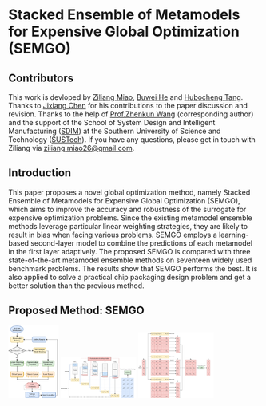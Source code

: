 # Stacked Ensemble of Metamodels for Expensive Global Optimization (SEMGO)
## Contributors
This work is devloped by [Ziliang Miao](https://github.com/ZiliangMiao), [Buwei He](https://github.com/Buwei-He) and [Hubocheng Tang](https://github.com/henyoujingshen). Thanks to [Jixiang Chen]() for his contributions to the paper discussion and revision. Thanks to the help of [Prof.Zhenkun Wang](https://scholar.google.com/citations?user=r9ezy2gAAAAJ&hl=zh-CN&oi=ao) (corresponding author) and the support of the School of System Design and Intelligent Manufacturing ([SDIM](https://sdim.sustech.edu.cn/)) at the Southern University of Science and Technology ([SUSTech](https://www.sustech.edu.cn/)). If you have any questions, please get in touch with Ziliang via ziliang.miao26@gmail.com.

## Introduction
This paper proposes a novel global optimization method, namely Stacked Ensemble of Metamodels for Expensive Global Optimization (SEMGO), which aims to improve the accuracy and robustness of the surrogate for expensive optimization problems. Since the existing metamodel ensemble methods leverage particular linear weighting strategies, they are likely to result in bias when facing various problems. SEMGO employs a learning-based second-layer model to combine the predictions of each metamodel in the first layer adaptively. The proposed SEMGO is compared with three state-of-the-art metamodel ensemble methods on seventeen widely used benchmark problems. The results show that SEMGO performs the best. It is also applied to solve a practical chip packaging design problem and get a better solution than the previous method.

## Proposed Method: SEMGO
<!-- <div  align="center">    
</div> -->
<img src="Pictures/SEMGO Workflow.png" height="20%" width="20%" align=center/>
<img src="Pictures/Training Process.png" height="30%" width="30%" align=center/>
<img src="Pictures/Second-layer Prediction.png" height="30%" width="30%" align=center/>




